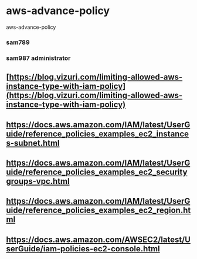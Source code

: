 <!-- @format -->

# aws-advance-policy

aws-advance-policy

### sam789

### sam987 administrator

## [https://blog.vizuri.com/limiting-allowed-aws-instance-type-with-iam-policy](https://blog.vizuri.com/limiting-allowed-aws-instance-type-with-iam-policy)

## https://docs.aws.amazon.com/IAM/latest/UserGuide/reference_policies_examples_ec2_instances-subnet.html

## https://docs.aws.amazon.com/IAM/latest/UserGuide/reference_policies_examples_ec2_securitygroups-vpc.html

## https://docs.aws.amazon.com/IAM/latest/UserGuide/reference_policies_examples_ec2_region.html

## https://docs.aws.amazon.com/AWSEC2/latest/UserGuide/iam-policies-ec2-console.html
